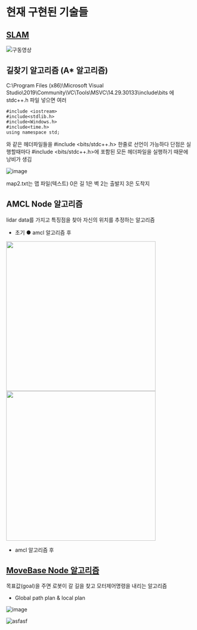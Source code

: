 # 현재 구현된 기술들

## [SLAM](https://youtu.be/NXHmEm0RPJ4)

![구동영상](https://user-images.githubusercontent.com/86651809/168182858-f9d4e4ed-2b60-4e79-9b6c-3dd1c67ca7b1.JPG)

## 길찾기 알고리즘 (A* 알고리즘)

C:\Program Files (x86)\Microsoft Visual Studio\2019\Community\VC\Tools\MSVC\14.29.30133\include\bits
에 stdc++.h 파일 넣으면 여러 
```
#include <iostream> 
#include<stdlib.h>
#include<Windows.h>
#include<time.h>
using namespace std; 
```
와 같은 헤더파일들을 #include <bits/stdc++.h> 한줄로 선언이 가능하다 단점은 실행할때마다  #include <bits/stdc++.h>에 포함된 모든 헤더파일을 실행하기 때문에 낭비가 생김
  

 ![image](https://user-images.githubusercontent.com/86651809/166835749-57b852b7-eff5-48be-adc5-5f8aa59d3883.png)
 
 
 map2.txt는 맵 파일(텍스트) 0은 길 1은 벽 2는 출발지 3은 도착지
 
## AMCL Node 알고리즘

lidar data를 가지고 특징점을 찾아 자신의 위치를 추정하는 알고리즘 

  - 초기                                                               ● amcl 알고리즘 후  
<p align="third">
  <img src="https://user-images.githubusercontent.com/94602114/175321758-4bb87b78-14c9-4028-9af3-bc452ef81cc8.png" width="400" height="400"/>
  <img src="https://user-images.githubusercontent.com/94602114/175323423-8b2a0eca-ac7f-465e-9346-e68d694dab4e.png" width="400" height="400"/>
</p>

  - amcl 알고리즘 후  

## [MoveBase Node 알고리즘](https://youtu.be/1NEKSqXpm4c)

목표값(goal)을 주면 로봇이 갈 길을 찾고 모터제어명령을 내리는 알고리즘

  - Global path plan & local plan  

![image](https://user-images.githubusercontent.com/94602114/175328295-d821cbb6-3c05-4afa-8392-278c6792a0a8.png)

![asfasf](https://user-images.githubusercontent.com/86651809/175437941-27b0ee58-5659-4713-a80c-6807212487e2.PNG)


